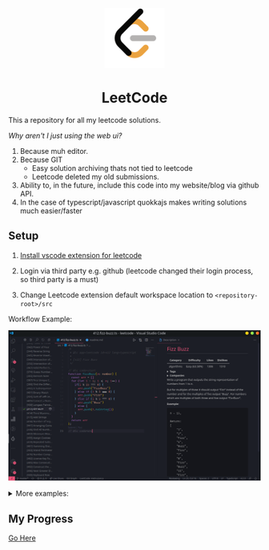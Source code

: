 <p align="center">
  <a href="#">
    <img alt="LeetCode logo" src="docs/assets/leetcode.png" width="120" />
  </a>
</p>
<h1 align="center">
  LeetCode
</h1>

This a repository for all my leetcode solutions.

_Why aren't I just using the web ui?_

1. Because muh editor.
2. Because GIT
    - Easy solution archiving thats not tied to leetcode
    - Leetcode deleted my old submissions.
3. Ability to, in the future, include this code into my website/blog via github API.
4. In the case of typescript/javascript quokkajs makes writing solutions much easier/faster
## Setup

1. [Install vscode extension for leetcode](https://marketplace.visualstudio.com/items?itemName=LeetCode.vscode-leetcode)

2. Login via third party e.g. github (leetcode changed their login process, so third party is a must)

3. Change Leetcode extension default workspace location to `<repository-root>/src`


Workflow Example: 

![](docs/assets/vscode_leetcode.png)

<details><summary>More examples:</summary>
<p>

  ![](docs/assets/vscode_leetcode2.png)

  <br/>

  ![](docs/assets/viewing_results.png)

</p>
</details>

## My Progress

[Go Here](src/readme.md)